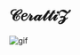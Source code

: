 # **𝒞𝑒𝓇𝒶𝓉𝓉𝒾𝒵**

![gif](https://cdn.discordapp.com/attachments/995830949164109887/1010652614452592710/gif.gif)
